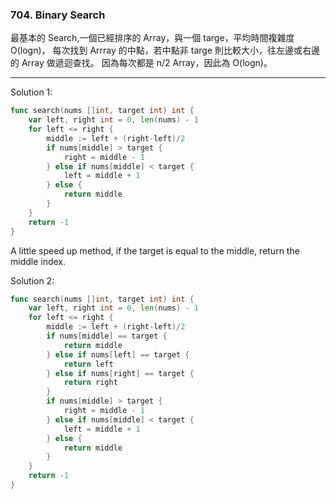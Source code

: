 ### 704. Binary Search

最基本的 Search,一個已經排序的 Array，與一個 targe，平均時間複雜度 O(logn)，
每次找到 Arrray 的中點，若中點非 targe 則比較大小，往左邊或右邊的 Array 做遞迴查找。
因為每次都是 n/2 Array，因此為 O(logn)。

---

Solution 1:
``` go
func search(nums []int, target int) int {
	var left, right int = 0, len(nums) - 1
	for left <= right {
		middle := left + (right-left)/2
		if nums[middle] > target {
			right = middle - 1
		} else if nums[middle] < target {
			left = middle + 1
		} else {
			return middle
		}
	}
	return -1
}
```

A little speed up method, if the target is equal to the middle, return the middle index.

Solution 2:
``` go
func search(nums []int, target int) int {
	var left, right int = 0, len(nums) - 1
	for left <= right {
		middle := left + (right-left)/2
		if nums[middle] == target {
			return middle
		} else if nums[left] == target {
			return left
		} else if nums[right] == target {
			return right
		}
		if nums[middle] > target {
			right = middle - 1
		} else if nums[middle] < target {
			left = middle + 1
		} else {
			return middle
		}
	}
	return -1
}
```